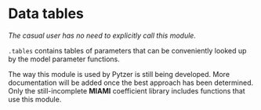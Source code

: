 # Data tables

*The casual user has no need to explicitly call this module.*

`.tables` contains tables of parameters that can be conveniently looked up by the model parameter functions.

The way this module is used by Pytzer is still being developed. More documentation will be added once the best approach has been determined. Only the still-incomplete **MIAMI** coefficient library includes functions that use this module.
